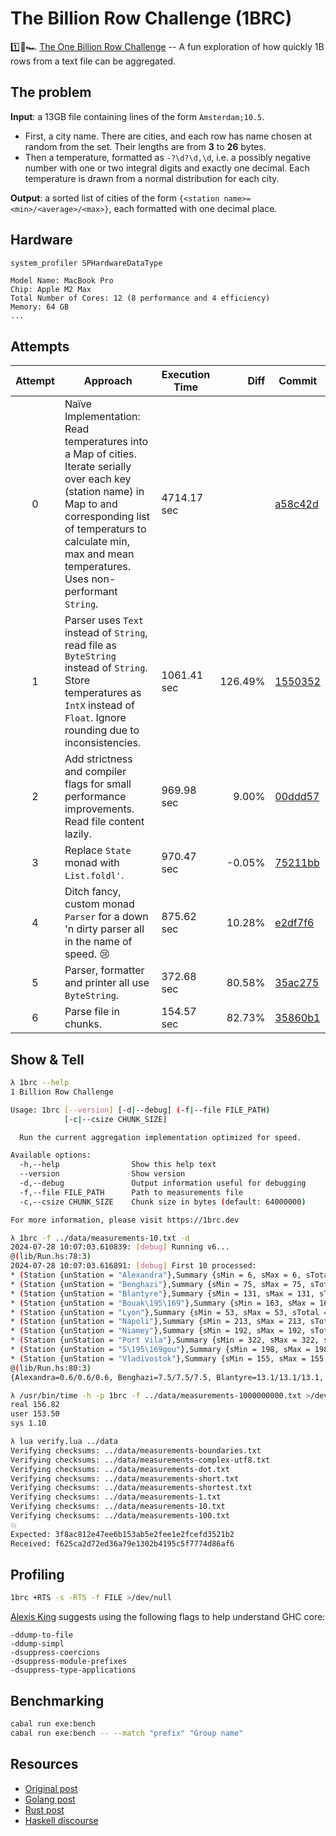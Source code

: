 # The Billion Row Challenge (1BRC)

1️⃣🐝🏎️ [The One Billion Row Challenge](https://github.com/gunnarmorling/1brc) -- A fun exploration of how quickly 1B rows from a text file can be aggregated.

## The problem

**Input**: a 13GB file containing lines of the form `Amsterdam;10.5`.

- First, a city name. There are cities, and each row has name chosen at random from the set. Their lengths are from **3** to **26** bytes.
- Then a temperature, formatted as `-?\d?\d,\d`, i.e. a possibly negative number with one or two integral digits and exactly one decimal. Each temperature is drawn from a normal distribution for each city.

**Output**: a sorted list of cities of the form `{<station name>=<min>/<average>/<max>}`, each formatted with one decimal place.

## Hardware

```sh
system_profiler SPHardwareDataType
```

```
Model Name: MacBook Pro
Chip: Apple M2 Max
Total Number of Cores: 12 (8 performance and 4 efficiency)
Memory: 64 GB
...
```

## Attempts

| Attempt | Approach                                                                                                                                                                                                                               | Execution Time |    Diff | Commit                                                                                             |
| :-----: | -------------------------------------------------------------------------------------------------------------------------------------------------------------------------------------------------------------------------------------- | -------------- | ------: | -------------------------------------------------------------------------------------------------- |
|    0    | Naïve Implementation: Read temperatures into a Map of cities. Iterate serially over each key (station name) in Map to and corresponding list of temperaturs to calculate min, max and mean temperatures. Uses non-performant `String`. | 4714.17 sec    |         | [a58c42d](https://github.com/rhoskal/1brc-haskell/commit/a58c42dcb0b2f414fdfbb1a503777dc42ade1fd2) |
|    1    | Parser uses `Text` instead of `String`, read file as `ByteString` instead of `String`. Store temperatures as `IntX` instead of `Float`. Ignore rounding due to inconsistencies.                                                        | 1061.41 sec    | 126.49% | [1550352](https://github.com/rhoskal/1brc-haskell/commit/155035264f747254267488c4ea4ea13a7a670538) |
|    2    | Add strictness and compiler flags for small performance improvements. Read file content lazily.                                                                                                                                        | 969.98 sec     |   9.00% | [00ddd57](https://github.com/rhoskal/1brc-haskell/commit/00ddd571360f5cd60e90b9a55ab8bb7ed8914f25) |
|    3    | Replace `State` monad with `List.foldl'`.                                                                                                                                                                                              | 970.47 sec     |  -0.05% | [75211bb](https://github.com/rhoskal/1brc-haskell/commit/75211bbd93afc3ec32f1661aa2e3b5b500b184bf) |
|    4    | Ditch fancy, custom monad `Parser` for a down 'n dirty parser all in the name of speed. 😢                                                                                                                                             | 875.62 sec     |  10.28% | [e2df7f6](https://github.com/rhoskal/1brc-haskell/commit/e2df7f6b23a8518689ede3d458a734cc6f0db080) |
|    5    | Parser, formatter and printer all use `ByteString`.                                                                                                                                                                                    | 372.68 sec     |  80.58% | [35ac275](https://github.com/rhoskal/1brc-haskell/commit/35ac275d3895ec9700f5ee6040a2c5b47ea93dc8) |
|    6    | Parse file in chunks.                                                                                                                                                                                                                  | 154.57 sec     |  82.73% | [35860b1](https://github.com/rhoskal/1brc-haskell/commit/35860b10b4603e1f9e688c983fc4fd768b0a1fd6) |

## Show & Tell

```sh
λ 1brc --help
1 Billion Row Challenge

Usage: 1brc [--version] [-d|--debug] (-f|--file FILE_PATH)
            [-c|--csize CHUNK_SIZE]

  Run the current aggregation implementation optimized for speed.

Available options:
  -h,--help                Show this help text
  --version                Show version
  -d,--debug               Output information useful for debugging
  -f,--file FILE_PATH      Path to measurements file
  -c,--csize CHUNK_SIZE    Chunk size in bytes (default: 64000000)

For more information, please visit https://1brc.dev
```

```sh
λ 1brc -f ../data/measurements-10.txt -d
2024-07-28 10:07:03.610839: [debug] Running v6...
@(lib/Run.hs:78:3)
2024-07-28 10:07:03.616891: [debug] First 10 processed:
* (Station {unStation = "Alexandra"},Summary {sMin = 6, sMax = 6, sTotal = 6, sCount = 1})
* (Station {unStation = "Benghazi"},Summary {sMin = 75, sMax = 75, sTotal = 75, sCount = 1})
* (Station {unStation = "Blantyre"},Summary {sMin = 131, sMax = 131, sTotal = 131, sCount = 1})
* (Station {unStation = "Bouak\195\169"},Summary {sMin = 163, sMax = 163, sTotal = 163, sCount = 1})
* (Station {unStation = "Lyon"},Summary {sMin = 53, sMax = 53, sTotal = 53, sCount = 1})
* (Station {unStation = "Napoli"},Summary {sMin = 213, sMax = 213, sTotal = 213, sCount = 1})
* (Station {unStation = "Niamey"},Summary {sMin = 192, sMax = 192, sTotal = 192, sCount = 1})
* (Station {unStation = "Port Vila"},Summary {sMin = 322, sMax = 322, sTotal = 322, sCount = 1})
* (Station {unStation = "S\195\169gou"},Summary {sMin = 198, sMax = 198, sTotal = 198, sCount = 1})
* (Station {unStation = "Vladivostok"},Summary {sMin = 155, sMax = 155, sTotal = 155, sCount = 1})
@(lib/Run.hs:80:3)
{Alexandra=0.6/0.6/0.6, Benghazi=7.5/7.5/7.5, Blantyre=13.1/13.1/13.1, Bouaké=16.3/16.3/16.3, Lyon=5.3/5.3/5.3, Napoli=21.3/21.3/21.3, Niamey=19.2/19.2/19.2, Port Vila=32.2/32.2/32.2, Ségou=19.8/19.8/19.8, Vladivostok=15.5/15.5/15.5}
```

```sh
λ /usr/bin/time -h -p 1brc -f ../data/measurements-1000000000.txt >/dev/null
real 156.82
user 153.50
sys 1.10
```

```sh
λ lua verify.lua ../data
Verifying checksums: ../data/measurements-boundaries.txt
Verifying checksums: ../data/measurements-complex-utf8.txt
Verifying checksums: ../data/measurements-dot.txt
Verifying checksums: ../data/measurements-short.txt
Verifying checksums: ../data/measurements-shortest.txt
Verifying checksums: ../data/measurements-1.txt
Verifying checksums: ../data/measurements-10.txt
Verifying checksums: ../data/measurements-100.txt
💥
Expected: 3f8ac812e47ee6b153ab5e2fee1e2fcefd3521b2
Received: f625ca2d72ed36a79e1302b4195c5f7774d86af6
```

## Profiling

```sh
1brc +RTS -s -RTS -f FILE >/dev/null
```

[Alexis King](https://www.youtube.com/watch?v=yRVjR9XcuPU&ab_channel=Tweag) suggests using the following flags to help understand GHC core:

```
-ddump-to-file
-ddump-simpl
-dsuppress-coercions
-dsuppress-module-prefixes
-dsuppress-type-applications
```

## Benchmarking

```sh
cabal run exe:bench
cabal run exe:bench -- --match "prefix" "Group name"
```

## Resources

- [Original post](https://www.morling.dev/blog/one-billion-row-challenge)
- [Golang post](https://www.bytesizego.com/blog/one-billion-row-challenge-go)
- [Rust post](https://curiouscoding.nl/posts/1brc)
- [Haskell discourse](https://discourse.haskell.org/t/one-billion-row-challenge-in-hs/8946/217)
